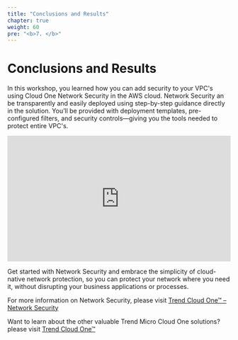 ```yaml
---
title: "Conclusions and Results"
chapter: true
weight: 60
pre: "<b>7. </b>"
---
```


# Conclusions and Results

In this workshop, you learned how you can add security to your VPC's using Cloud One Network Security in the AWS cloud. Network Security an be transparently and easily deployed using step-by-step guidance directly in the solution. You’ll be provided with deployment templates, pre-configured filters, and security controls—giving you the tools needed to protect entire VPC's.

<div style="width:100%"><div style="height:0;padding-bottom:56.25%;position:relative;width:100%"><iframe allowfullscreen="" frameBorder="0" height="100%" src="https://giphy.com/embed/iImpuBpggDgmivukw2/video" style="left:0;position:absolute;top:0" width="100%"></iframe></div></div>

Get started with Network Security and embrace the simplicity of cloud-native network protection, so you can protect your network where you need it, without disrupting your business applications or processes.

For more information on Network Security, please visit [Trend Cloud One™ – Network Security](https://www.trendmicro.com/en_ae/business/products/hybrid-cloud/cloud-one-network-security.html)

Want to learn about the other valuable Trend Micro Cloud One solutions? please visit [Trend Cloud One™](https://www.trendmicro.com/cloudone)